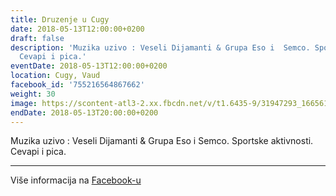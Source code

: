 ```yaml
---
title: Druzenje u Cugy
date: 2018-05-13T12:00:00+0200
draft: false
description: 'Muzika uzivo : Veseli Dijamanti & Grupa Eso i  Semco. Sportske aktivnosti.
  Cevapi i pica.'
eventDate: 2018-05-13T12:00:00+0200
location: Cugy, Vaud
facebook_id: '755216564867662'
weight: 30
image: https://scontent-atl3-2.xx.fbcdn.net/v/t1.6435-9/31947293_1665614486867697_1159691004425535488_n.jpg?_nc_cat=104&ccb=1-7&_nc_sid=9e60e4&_nc_ohc=qrsQlW-j99MQ7kNvwHvMYU2&_nc_oc=AdnmrnRMHXdGfTSWt6ODuOBeNRm0dRBcMFelN2C5dKaSao-nY82Ya-EBqXEG9YwtHgc&_nc_zt=23&_nc_ht=scontent-atl3-2.xx&edm=ABTKTjYEAAAA&_nc_gid=Ln3UfQHie4E5goWuOzadVw&oh=00_AfbDmcwIgZtoL4EF9bRS2pQHo5Jqcq9Kh3gps6kj5a-5rA&oe=68EC36DA
endDate: 2018-05-13T20:00:00+0200
---
```


Muzika uzivo : Veseli Dijamanti & Grupa Eso i  Semco. Sportske aktivnosti. Cevapi i pica.

---

Više informacija na [Facebook-u](https://facebook.com/events/755216564867662)